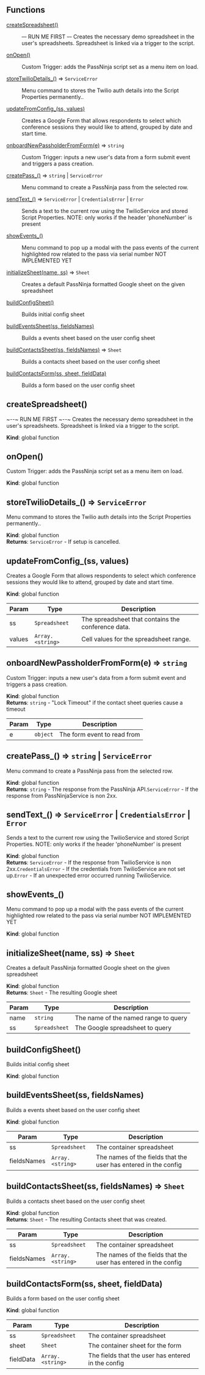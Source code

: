 ## Functions

<dl>
<dt><a href="#createSpreadsheet">createSpreadsheet()</a></dt>
<dd><p><del><em>--</em></del> RUN ME FIRST <del><em>--</em></del>
 Creates the necessary demo spreadsheet in the user&#39;s spreadsheets.
 Spreadsheet is linked via a trigger to the script.</p>
</dd>
<dt><a href="#onOpen">onOpen()</a></dt>
<dd><p>Custom Trigger: adds the PassNinja script set as a menu item on load.</p>
</dd>
<dt><a href="#storeTwilioDetails_">storeTwilioDetails_()</a> ⇒ <code>ServiceError</code></dt>
<dd><p>Menu command to stores the Twilio auth details into the Script Properties permanently..</p>
</dd>
<dt><a href="#updateFromConfig_">updateFromConfig_(ss, values)</a></dt>
<dd><p>Creates a Google Form that allows respondents to select which conference
sessions they would like to attend, grouped by date and start time.</p>
</dd>
<dt><a href="#onboardNewPassholderFromForm">onboardNewPassholderFromForm(e)</a> ⇒ <code>string</code></dt>
<dd><p>Custom Trigger: inputs a new user&#39;s data from a form submit event and triggers a pass creation.</p>
</dd>
<dt><a href="#createPass_">createPass_()</a> ⇒ <code>string</code> | <code>ServiceError</code></dt>
<dd><p>Menu command to create a PassNinja pass from the selected row.</p>
</dd>
<dt><a href="#sendText_">sendText_()</a> ⇒ <code>ServiceError</code> | <code>CredentialsError</code> | <code>Error</code></dt>
<dd><p>Sends a text to the current row using the TwilioService and stored Script Properties.
 NOTE: only works if the header &#39;phoneNumber&#39; is present</p>
</dd>
<dt><a href="#showEvents_">showEvents_()</a></dt>
<dd><p>Menu command to pop up a modal with the pass events
 of the current highlighted row related to the pass via serial number
 NOT IMPLEMENTED YET</p>
</dd>
<dt><a href="#initializeSheet">initializeSheet(name, ss)</a> ⇒ <code>Sheet</code></dt>
<dd><p>Creates a default PassNinja formatted Google sheet on the given spreadsheet</p>
</dd>
<dt><a href="#buildConfigSheet">buildConfigSheet()</a></dt>
<dd><p>Builds initial config sheet</p>
</dd>
<dt><a href="#buildEventsSheet">buildEventsSheet(ss, fieldsNames)</a></dt>
<dd><p>Builds a events sheet based on the user config sheet</p>
</dd>
<dt><a href="#buildContactsSheet">buildContactsSheet(ss, fieldsNames)</a> ⇒ <code>Sheet</code></dt>
<dd><p>Builds a contacts sheet based on the user config sheet</p>
</dd>
<dt><a href="#buildContactsForm">buildContactsForm(ss, sheet, fieldData)</a></dt>
<dd><p>Builds a form based on the user config sheet</p>
</dd>
</dl>

<a name="createSpreadsheet"></a>

## createSpreadsheet()
~*--*~ RUN ME FIRST ~*--*~
 Creates the necessary demo spreadsheet in the user's spreadsheets.
 Spreadsheet is linked via a trigger to the script.

**Kind**: global function  
<a name="onOpen"></a>

## onOpen()
Custom Trigger: adds the PassNinja script set as a menu item on load.

**Kind**: global function  
<a name="storeTwilioDetails_"></a>

## storeTwilioDetails\_() ⇒ <code>ServiceError</code>
Menu command to stores the Twilio auth details into the Script Properties permanently..

**Kind**: global function  
**Returns**: <code>ServiceError</code> - If setup is cancelled.  
<a name="updateFromConfig_"></a>

## updateFromConfig\_(ss, values)
Creates a Google Form that allows respondents to select which conference
sessions they would like to attend, grouped by date and start time.

**Kind**: global function  

| Param | Type | Description |
| --- | --- | --- |
| ss | <code>Spreadsheet</code> | The spreadsheet that contains the conference data. |
| values | <code>Array.&lt;string&gt;</code> | Cell values for the spreadsheet range. |

<a name="onboardNewPassholderFromForm"></a>

## onboardNewPassholderFromForm(e) ⇒ <code>string</code>
Custom Trigger: inputs a new user's data from a form submit event and triggers a pass creation.

**Kind**: global function  
**Returns**: <code>string</code> - "Lock Timeout" if the contact sheet queries cause a timeout  

| Param | Type | Description |
| --- | --- | --- |
| e | <code>object</code> | The form event to read from |

<a name="createPass_"></a>

## createPass\_() ⇒ <code>string</code> \| <code>ServiceError</code>
Menu command to create a PassNinja pass from the selected row.

**Kind**: global function  
**Returns**: <code>string</code> - The response from the PassNinja API.<code>ServiceError</code> - If the response from PassNinjaService is non 2xx.  
<a name="sendText_"></a>

## sendText\_() ⇒ <code>ServiceError</code> \| <code>CredentialsError</code> \| <code>Error</code>
Sends a text to the current row using the TwilioService and stored Script Properties.
 NOTE: only works if the header 'phoneNumber' is present

**Kind**: global function  
**Returns**: <code>ServiceError</code> - If the response from TwilioService is non 2xx.<code>CredentialsError</code> - If the credentials from TwilioService are not set up.<code>Error</code> - If an unexpected error occurred running TwilioService.  
<a name="showEvents_"></a>

## showEvents\_()
Menu command to pop up a modal with the pass events
 of the current highlighted row related to the pass via serial number
 NOT IMPLEMENTED YET

**Kind**: global function  
<a name="initializeSheet"></a>

## initializeSheet(name, ss) ⇒ <code>Sheet</code>
Creates a default PassNinja formatted Google sheet on the given spreadsheet

**Kind**: global function  
**Returns**: <code>Sheet</code> - The resulting Google sheet  

| Param | Type | Description |
| --- | --- | --- |
| name | <code>string</code> | The name of the named range to query |
| ss | <code>Spreadsheet</code> | The Google spreadsheet to query |

<a name="buildConfigSheet"></a>

## buildConfigSheet()
Builds initial config sheet

**Kind**: global function  
<a name="buildEventsSheet"></a>

## buildEventsSheet(ss, fieldsNames)
Builds a events sheet based on the user config sheet

**Kind**: global function  

| Param | Type | Description |
| --- | --- | --- |
| ss | <code>Spreadsheet</code> | The container spreadsheet |
| fieldsNames | <code>Array.&lt;string&gt;</code> | The names of the fields that the user has entered in the config |

<a name="buildContactsSheet"></a>

## buildContactsSheet(ss, fieldsNames) ⇒ <code>Sheet</code>
Builds a contacts sheet based on the user config sheet

**Kind**: global function  
**Returns**: <code>Sheet</code> - The resulting Contacts sheet that was created.  

| Param | Type | Description |
| --- | --- | --- |
| ss | <code>Spreadsheet</code> | The container spreadsheet |
| fieldsNames | <code>Array.&lt;string&gt;</code> | The names of the fields that the user has entered in the config |

<a name="buildContactsForm"></a>

## buildContactsForm(ss, sheet, fieldData)
Builds a form based on the user config sheet

**Kind**: global function  

| Param | Type | Description |
| --- | --- | --- |
| ss | <code>Spreadsheet</code> | The container spreadsheet |
| sheet | <code>Sheet</code> | The container sheet for the form |
| fieldData | <code>Array.&lt;string&gt;</code> | The fields that the user has entered in the config |

